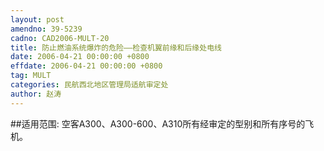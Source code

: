 ```yaml
---
layout: post
amendno: 39-5239
cadno: CAD2006-MULT-20
title: 防止燃油系统爆炸的危险——检查机翼前缘和后缘处电线
date: 2006-04-21 00:00:00 +0800
effdate: 2006-04-21 00:00:00 +0800
tag: MULT
categories: 民航西北地区管理局适航审定处
author: 赵涛
---
```


##适用范围:
空客A300、A300-600、A310所有经审定的型别和所有序号的飞机。

